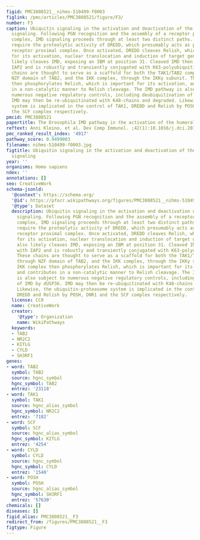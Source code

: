 ```yaml
---
figid: PMC3808521__nihms-510499-f0003
figlink: /pmc/articles/PMC3808521/figure/F3/
number: F3
caption: Ubiquitin signaling in the activation and deactivation of the IMD pathway
  signaling. Following PGN recognition and the assembly of a receptor proximal signaling
  complex, IMD signaling proceeds through at least two distinct paths. Both paths
  require the proteolytic activity of DREDD, which presumably acts as part of this
  receptor proximal complex. Once activated, DREDD cleaves Relish, which is necessary
  for its activation, nuclear translocation and induction of target genes. DREDD also
  likely cleaves IMD, exposing an IBM at position 31. Cleaved IMD then interacts with
  IAP2 and is robustly and transiently conjugated with K63-polyubiquitin chains. These
  chains are thought to serve as a scaffold for both the TAK1/TAB2 complex, through
  NZF domain of TAB2, and the IKK complex, through the IKKγ subunit. The IKK complex
  then phosphorylates Relish, which is important for its activation, and contributes
  in a non-catalytic manner to Relish cleavage. The IMD pathway is also subject to
  numerous negative regulatory controls, including deubiquitination of IMD by dUSP36.
  IMD may then be re-ubiquitinated with K48-chains and degraded. Likewise, the ubiquitin-proteasome
  system is implicated in the control of TAK1, DREDD and Relish by POSH, DNR1 and
  the SCF complex respectively.
pmcid: PMC3808521
papertitle: The Drosophila IMD pathway in the activation of the humoral immune response.
reftext: Anni Kleino, et al. Dev Comp Immunol. ;42(1):10.1016/j.dci.2013.05.014.
pmc_ranked_result_index: '4917'
pathway_score: 0.9499003
filename: nihms-510499-f0003.jpg
figtitle: Ubiquitin signaling in the activation and deactivation of the IMD pathway
  signaling
year: ''
organisms: Homo sapiens
ndex: ''
annotations: []
seo: CreativeWork
schema-jsonld:
  '@context': https://schema.org/
  '@id': https://pfocr.wikipathways.org/figures/PMC3808521__nihms-510499-f0003.html
  '@type': Dataset
  description: Ubiquitin signaling in the activation and deactivation of the IMD pathway
    signaling. Following PGN recognition and the assembly of a receptor proximal signaling
    complex, IMD signaling proceeds through at least two distinct paths. Both paths
    require the proteolytic activity of DREDD, which presumably acts as part of this
    receptor proximal complex. Once activated, DREDD cleaves Relish, which is necessary
    for its activation, nuclear translocation and induction of target genes. DREDD
    also likely cleaves IMD, exposing an IBM at position 31. Cleaved IMD then interacts
    with IAP2 and is robustly and transiently conjugated with K63-polyubiquitin chains.
    These chains are thought to serve as a scaffold for both the TAK1/TAB2 complex,
    through NZF domain of TAB2, and the IKK complex, through the IKKγ subunit. The
    IKK complex then phosphorylates Relish, which is important for its activation,
    and contributes in a non-catalytic manner to Relish cleavage. The IMD pathway
    is also subject to numerous negative regulatory controls, including deubiquitination
    of IMD by dUSP36. IMD may then be re-ubiquitinated with K48-chains and degraded.
    Likewise, the ubiquitin-proteasome system is implicated in the control of TAK1,
    DREDD and Relish by POSH, DNR1 and the SCF complex respectively.
  license: CC0
  name: CreativeWork
  creator:
    '@type': Organization
    name: WikiPathways
  keywords:
  - TAB2
  - NR2C2
  - KITLG
  - CYLD
  - SH3RF1
genes:
- word: TAB2
  symbol: TAB2
  source: hgnc_symbol
  hgnc_symbol: TAB2
  entrez: '23118'
- word: TAK1
  symbol: TAK1
  source: hgnc_alias_symbol
  hgnc_symbol: NR2C2
  entrez: '7182'
- word: SCF
  symbol: SCF
  source: hgnc_alias_symbol
  hgnc_symbol: KITLG
  entrez: '4254'
- word: CYLD
  symbol: CYLD
  source: hgnc_symbol
  hgnc_symbol: CYLD
  entrez: '1540'
- word: POSH
  symbol: POSH
  source: hgnc_alias_symbol
  hgnc_symbol: SH3RF1
  entrez: '57630'
chemicals: []
diseases: []
figid_alias: PMC3808521__F3
redirect_from: /figures/PMC3808521__F3
figtype: Figure
---
```


